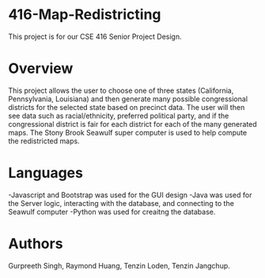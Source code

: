 # 416-Map-Redistricting
This project is for our CSE 416 Senior Project Design.

# Overview
This project allows the user to choose one of three states (California, Pennsylvania, Louisiana) and then generate many possible congressional districts for the selected state based on precinct data. The user will then see data such as racial/ethnicity, preferred political party, and if the congressional district is fair for each district for each of the many generated maps. The Stony Brook Seawulf super computer is used to help compute the redistricted maps.

# Languages
-Javascript and Bootstrap was used for the GUI design
-Java was used for the Server logic, interacting with the database, and connecting to the Seawulf computer
-Python was used for creaitng the database.

# Authors
Gurpreeth Singh,
Raymond Huang,
Tenzin Loden,
Tenzin Jangchup.
